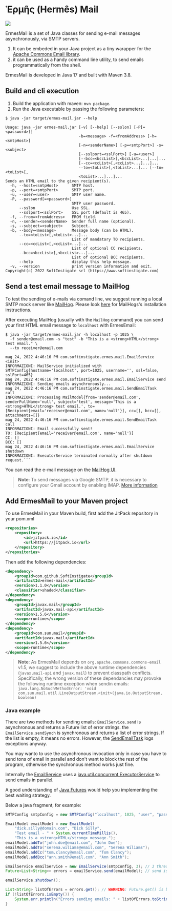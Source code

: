 # Ἑρμῆς (Hermês) Mail

[![](https://jitpack.io/v/SoftInstigate/ermes-mail.svg)](https://jitpack.io/#SoftInstigate/ermes-mail)

ErmesMail is a set of Java classes for sending e-mail messages asynchronously, via SMTP servers.

1. It can be embeded in your Java project as a tiny warapper for the [Apache Commons Email library](https://commons.apache.org/proper/commons-email/).
1. it can be used as a handy command line utility, to send emails programmatically from the shell.

ErmesMail is developed in Java 17 and built with Maven 3.8.

## Build and cli execution

1. Build the application with maven: `mvn package`.
2. Run the Java executable by passing the following parameters:

```shell
$ java -jar target/ermes-mail.jar --help

Usage: java -jar ermes-mail.jar [-v] [--help] [--sslon] [-P[=<password>]]
                                -b=<message> -f=<fromAddress> [-h=<smtpHost>]
                                [-n=<senderName>] [-p=<smtpPort>] -s=<subject>
                                [--sslport=<sslPort>] [-u=<user>]
                                [--bcc=<bccList>[,<bccList>...]...]...
                                [--cc=<ccList>[,<ccList>...]...]...
                                --to=<toList>[,<toList>...]... [--to=<toList>[,
                                <toList>...]...]...
Sends an HTML email to the given recipient(s).
  -h, --host=<smtpHost>      SMTP host.
  -p, --port=<smtpPort>      SMTP port.
  -u, --user=<user>          SMTP user name.
  -P, --password[=<password>]
                             SMTP user password.
      --sslon                Use SSL.
      --sslport=<sslPort>    SSL port (default is 465).
  -f, --from=<fromAddress>   FROM field.
  -n, --sender=<senderName>  Sender full name (optional).
  -s, --subject=<subject>    Subject.
  -b, --body=<message>       Message body (can be HTML).
      --to=<toList>[,<toList>...]...
                             List of mandatory TO recipients.
      --cc=<ccList>[,<ccList>...]...
                             List of optional CC recipients.
      --bcc=<bccList>[,<bccList>...]...
                             List of optional BCC recipients.
      --help                 display this help message.
  -v, --version              print version information and exit.
Copyright(c) 2022 SoftInstigate srl (https://www.softinstigate.com)
```

## Send a test email message to MailHog

To test the sending of e-mails via comand line, we suggest running a local SMTP mock server like [MailHog](https://github.com/mailhog/MailHog). Please look [here](https://github.com/mailhog/MailHog#installation) for MailHogs's installation instructions.

After executing MailHog (usually with the `MailHog` command) you can send your first HTML email message to `localhost` with ErmesEmail:

```shell
$ java -jar target/ermes-mail.jar -h localhost -p 1025 \
  -f sender@email.com -s "test" -b "This is a <strong>HTML</strong> test email." \
  --to receiver@email.com
  
mag 24, 2022 4:46:16 PM com.softinstigate.ermes.mail.EmailService <init>
INFORMAZIONI: MailService initialized with SMTPConfig{hostname='localhost', port=1025, username='', ssl=false, sslPort=465}
mag 24, 2022 4:46:16 PM com.softinstigate.ermes.mail.EmailService send
INFORMAZIONI: Sending emails asynchronously...
mag 24, 2022 4:46:16 PM com.softinstigate.ermes.mail.SendEmailTask call
INFORMAZIONI: Processing MailModel{from='sender@email.com', senderFullName='null', subject='test', message='This is a <strong>HTML</strong> test email.', to=[Recipient{email='receiver@email.com', name='null'}], cc=[], bcc=[], attachments=[]}
mag 24, 2022 4:46:16 PM com.softinstigate.ermes.mail.SendEmailTask call
INFORMAZIONI: Email successfully sent!
TO: [Recipient{email='receiver@email.com', name='null'}]
CC: []
BCC: []
mag 24, 2022 4:46:16 PM com.softinstigate.ermes.mail.EmailService shutdown
INFORMAZIONI: ExecutorService terminated normally after shutdown request.```
```

You can read the e-mail message on the [MailHog UI](http://0.0.0.0:8025/).

> **Note**: To send messages via Google SMTP, it is necessary to configure your Gmail account by enabling IMAP. [More information](https://support.google.com/mail/answer/7126229)

## Add ErmesMail to your Maven project

To use ErmesMail in your Maven build, first add the JitPack repository in your pom.xml

```xml
<repositories>
    <repository>
        <id>jitpack.io</id>
        <url>https://jitpack.io</url>
    </repository>
</repositories>
```

Then add the following dependencies:

```xml
<dependency>
    <groupId>com.github.SoftInstigate</groupId>
    <artifactId>ermes-mail</artifactId>
    <version>1.1.0</version>
    <classifier>shaded</classifier>
</dependency>
<dependency>
    <groupId>javax.mail</groupId>
    <artifactId>javax.mail-api</artifactId>
    <version>1.5.6</version>
    <scope>runtime</scope>
</dependency>
<dependency>
    <groupId>com.sun.mail</groupId>
    <artifactId>javax.mail</artifactId>
    <version>1.5.6</version>
    <scope>runtime</scope>
</dependency>
```

> **Note**: As ErmesMail depends on `org.apache.commons.commons-email` v1.5, we suggest to include the above runtime dependencies (`javax.mail-api` and `javax.mail`) to prevent classpath conflicts. Specifically, the wrong version of these dependancies may provoke the following runtime exception when sendin emails: `java.lang.NoSuchMethodError: 'void com.sun.mail.util.LineOutputStream.<init>(java.io.OutputStream, boolean)`

### Java example

There are two methods for sending emails: `EmailService.send` is asynchronous and returns a Future list of error strings. the `EmailService.sendSynch` is synchronous and returns a list of error strings. If the list is empty, it means no errors. However, the [SendEmailTask](https://github.com/SoftInstigate/ermes-mail/blob/master/src/main/java/com/softinstigate/ermes/mail/SendEmailTask.java) logs exceptions anyway.

You may wanto to use the asynchronous invocation only in case you have to send tons of email in parallel and don't want to block the rest of the program, otherwise the synchronous method works just fine.

Internally the [EmailService](https://github.com/SoftInstigate/ermes-mail/blob/master/src/main/java/com/softinstigate/ermes/mail/EmailService.java) uses a [java.util.concurrent.ExecutorService](https://docs.oracle.com/javase/7/docs/api/java/util/concurrent/ExecutorService.html) to send emails in parallel.

A good understanding of [Java Futures](https://www.baeldung.com/java-future) would help you implementing the best waiting strategy.

Below a java fragment, for example:

```java
SMTPConfig smtpConfig = new SMTPConfig("localhost", 1025, "user", "password", false);

EmailModel emailModel = new EmailModel(
    "dick.silly@domain.com", "Dick Silly",
    "Test email - " + System.currentTimeMillis(),
    "This is a <strong>HTML</strong> message.");
emailModel.addTo("john.doe@email.com", "John Doe");
emailModel.addTo("serena.wiliams@email.com", "Serena Wiliams");
emailModel.addCc("tom.clancy@email.com", "Tom Clancy");
emailModel.addBcc("ann.smith@email.com", "Ann Smith");

EmailService emailService = new EmailService(smtpConfig, 3); // 3 threads pool
Future<List<String>> errors = emailService.send(emailModel); // send is asynch

emailService.shutdown();

List<String> listOfErrors = errors.get(); // WARNING: Future.get() is blocking
if (!listOfErrors.isEmpty()) {
    System.err.println("Errors sending emails: " + listOfErrors.toString());
}
```
